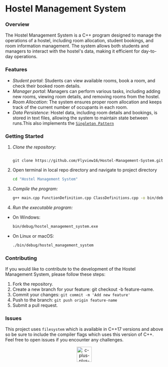 # Hostel Management System

### Overview
The Hostel Management System is a C++ program designed to manage the operations of a hostel, including room allocation, student bookings, and room information management. The system allows both students and managers to interact with the hostel's data, making it efficient for day-to-day operations.

### Features
- *Student portal*: Students can view available rooms, book a room, and check their booked room details.
- *Manager portal*: Managers can perform various tasks, including adding new rooms, viewing room details, and removing rooms from the hostel.
- *Room Allocation*: The system ensures proper room allocation and keeps track of the current number of occupants in each room.
- *Data Persistence*: Hostel data, including room details and bookings, is stored in text files, allowing the system to maintain state between runs.This also implements the [`Singleton Pattern`](https://www.digitalocean.com/community/tutorials/java-singleton-design-pattern-best-practices-examples)


### Getting Started
1. *Clone the repository:*

   ```git bash

   git clone https://github.com/Flyview16/Hostel-Management-System.git

2. Open terminal in local repo directory and navigate to project directory

    ```bash
    cd "Hostel Management System"

3. *Compile the program:*
    
    ```bash
    g++ main.cpp FunctionDefinition.cpp ClassDefinitions.cpp -o bin/debug/hostel_management_system

4. *Run the executable program:*
- On Windows:

    ```bash
    bin/debug/hostel_management_system.exe

- On Linux or macOS:

    ```bash
    ./bin/debug/hostel_management_system

### Contributing
If you would like to contribute to the development of the Hostel Management System, please follow these steps:

1. Fork the repository.
2. Create a new branch for your feature: git checkout -b feature-name.
3. Commit your changes: `git commit -m 'Add new feature'`
4. Push to the branch:  `git push origin feature-name`
5. Submit a pull request.

### Issues
This project uses `filesystem` which is available in C++17 versions and above so be sure to include the compiler flags which uses this version of C++. Feel free to open issues if you encounter any challenges.

<p align = "center">
<img width="48" height="48" src="https://img.icons8.com/fluency/144/c-plus-plus-logo.png" alt="c-plus-plus-logo"/>
</p>
